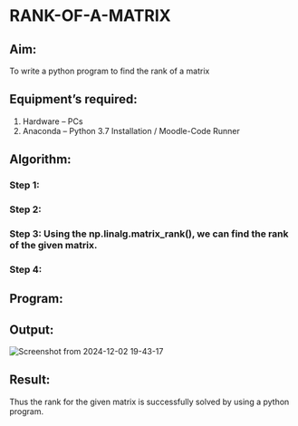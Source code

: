 # RANK-OF-A-MATRIX
## Aim:
To write a python program to find the rank of a matrix
## Equipment’s required:
1. 	Hardware – PCs
2. 	Anaconda – Python 3.7 Installation / Moodle-Code Runner
## Algorithm:
### Step 1: 
### Step 2: 
### Step 3: Using the np.linalg.matrix_rank(), we can find the rank of the given matrix.
### Step 4: 
## Program:
## Output:
![Screenshot from 2024-12-02 19-43-17](https://github.com/user-attachments/assets/6526de91-cb9e-4de9-8775-47c4d5fe363e)

## Result:
Thus the rank for the given matrix is successfully solved by  using a python program.

